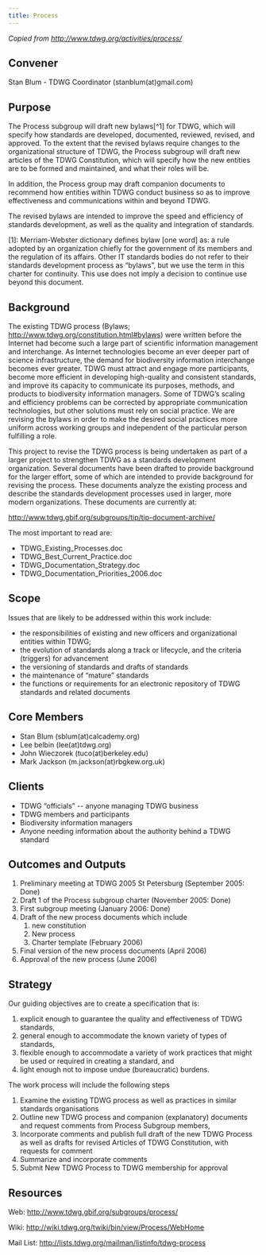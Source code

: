 ```yaml
---
title: Process
---
```


_Copied from <http://www.tdwg.org/activities/process/>_

## Convener

Stan Blum - TDWG Coordinator (stanblum(at)gmail.com)

## Purpose

The Process subgroup will draft new bylaws[^1] for TDWG, which will specify how standards are developed, documented, reviewed, revised, and approved. To the extent that the revised bylaws require changes to the organizational structure of TDWG, the Process subgroup will draft new articles of the TDWG Constitution, which will specify how the new entities are to be formed and maintained, and what their roles will be.

In addition, the Process group may draft companion documents to recommend how entities within TDWG conduct business so as to improve effectiveness and communications within and beyond TDWG.

The revised bylaws are intended to improve the speed and efficiency of standards development, as well as the quality and integration of standards.

[1]: Merriam-Webster dictionary defines bylaw [one word] as: a rule adopted by an organization chiefly for the government of its members and the regulation of its affairs. Other IT standards bodies do not refer to their standards development process as “bylaws”, but we use the term in this charter for continuity. This use does not imply a decision to continue use beyond this document.

## Background

The existing TDWG process (Bylaws; <http://www.tdwg.org/constitution.html#bylaws>) were written before the Internet had become such a large part of scientific information management and interchange. As Internet technologies become an ever deeper part of science infrastructure, the demand for biodiversity information interchange becomes ever greater. TDWG must attract and engage more participants, become more efficient in developing high-quality and consistent standards, and improve its capacity to communicate its purposes, methods, and products to biodiversity information managers. Some of TDWG’s scaling and efficiency problems can be corrected by appropriate communication technologies, but other solutions must rely on social practice. We are revising the bylaws in order to make the desired social practices more uniform across working groups and independent of the particular person fulfilling a role.

This project to revise the TDWG process is being undertaken as part of a larger project to strengthen TDWG as a standards development organization. Several documents have been drafted to provide background for the larger effort, some of which are intended to provide background for revising the process. These documents analyze the existing process and describe the standards development processes used in larger, more modern organizations. These documents are currently at:

<http://www.tdwg.gbif.org/subgroups/tip/tip-document-archive/>

The most important to read are:

* TDWG_Existing_Processes.doc
* TDWG_Best_Current_Practice.doc
* TDWG_Documentation_Strategy.doc
* TDWG_Documentation_Priorities_2006.doc

## Scope

Issues that are likely to be addressed within this work include:

* the responsibilities of existing and new officers and organizational entities within TDWG;
* the evolution of standards along a track or lifecycle, and the criteria (triggers) for advancement
* the versioning of standards and drafts of standards
* the maintenance of “mature” standards
* the functions or requirements for an electronic repository of TDWG standards and related documents

## Core Members

* Stan Blum (sblum(at)calcademy.org) 
* Lee belbin (lee(at)tdwg.org) 
* John Wieczorek (tuco(at)berkeley.edu) 
* Mark Jackson (m.jackson(at)rbgkew.org.uk) 

## Clients

* TDWG “officials” -- anyone managing TDWG business
* TDWG members and participants
* Biodiversity information managers
* Anyone needing information about the authority behind a TDWG standard

## Outcomes and Outputs

1. Preliminary meeting at TDWG 2005 St Petersburg (September 2005: Done)
2. Draft 1 of the Process subgroup charter (November 2005: Done)
3. First subgroup meeting (January 2006: Done)
4. Draft of the new process documents which include
    1. new constitution
    2. New process
    3. Charter template (February 2006)
5. Final version of the new process documents (April 2006)
6. Approval of the new process (June 2006)

## Strategy

Our guiding objectives are to create a specification that is:

1. explicit enough to guarantee the quality and effectiveness of TDWG standards,
2. general enough to accommodate the known variety of types of standards,
3. flexible enough to accommodate a variety of work practices that might be used or required in creating a standard, and
4. light enough not to impose undue (bureaucratic) burdens.
 
The work process will include the following steps

1. Examine the existing TDWG process as well as practices in similar standards organisations
2. Outline new TDWG process and companion (explanatory) documents and request comments from Process Subgroup members,
3. Incorporate comments and publish full draft of the new TDWG Process as well as drafts for revised Articles of TDWG Constitution, with requests for comment
4. Summarize and incorporate comments
5. Submit New TDWG Process to TDWG membership for approval

## Resources

Web: <http://www.tdwg.gbif.org/subgroups/process/>

Wiki: <http://wiki.tdwg.org/twiki/bin/view/Process/WebHome>

Mail List: <http://lists.tdwg.org/mailman/listinfo/tdwg-process>
